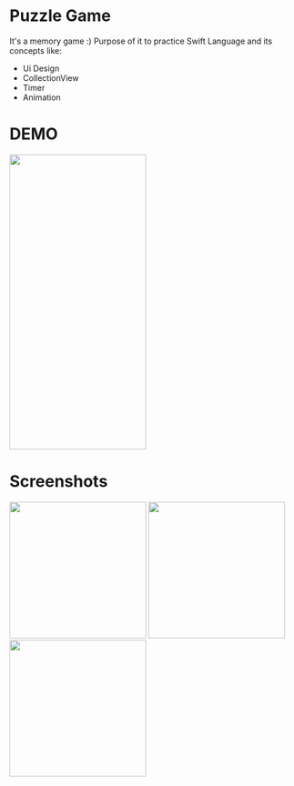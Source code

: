 # Puzzle Game


It's a memory game :) Purpose of it to practice Swift Language and its concepts like: 

- Ui Design
- CollectionView
- Timer
- Animation

# DEMO

<a href="videoDemo" title="video"><img src="https://user-images.githubusercontent.com/93740120/149662896-8f06a3c6-8f9b-40fd-86d7-c951e2e61616.mp4" width="240" height="519"></a>


# Screenshots

<img src="https://user-images.githubusercontent.com/93740120/149662897-80367243-04ee-4e0f-b3be-7599a8ea662d.png" width="240"> <img src="https://user-images.githubusercontent.com/93740120/149662901-9566f220-f84e-4f5a-abcc-11588217c7da.png" width="240"> <img src="https://user-images.githubusercontent.com/93740120/149662902-8a13fef0-5ead-4599-bfda-772752aeb176.png" width="240">




